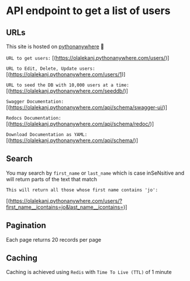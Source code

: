# API endpoint to get a list of users

## URLs

This site is hosted on [pythonanywhere](https://olalekanj.pythonanywhere.com/users/) :telescope:

`URL to get users:`  [(https://olalekanj.pythonanywhere.com/users/)]

`URL to Edit, Delete, Update users:`  [(https://olalekanj.pythonanywhere.com/users/1)]

`URL to seed the DB with 10,000 users at a time:`  [(https://olalekanj.pythonanywhere.com/seeddb/)]

`Swagger Documentation:`  [(https://olalekanj.pythonanywhere.com/api/schema/swagger-ui/)]

`Redocs Documentation:`  [(https://olalekanj.pythonanywhere.com/api/schema/redoc/)]

`Download Documentation as YAML:` [(https://olalekanj.pythonanywhere.com/api/schema/)]

## Search

You may search by `first_name` or `last_name` which is case inSeNsitive and will return parts of the text that match

`This will return all those whose first name contains 'jo':`

[(https://olalekanj.pythonanywhere.com/users/?first_name__icontains=jo&last_name__icontains=)]

## Pagination

Each page returns 20 records per page

## Caching

Caching is achieved using `Redis` with `Time To Live (TTL)` of 1 minute



